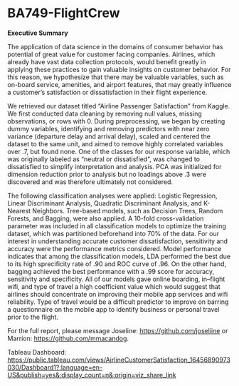 # BA749-FlightCrew

<b> Executive Summary </b>

The application of data science in the domains of consumer behavior has potential of great value for customer facing companies. Airlines, which already have vast data collection protocols, would benefit greatly in applying these practices to gain valuable insights on customer behavior. For this reason, we hypothesize that there may be valuable variables, such as on-board service, amenities, and airport features, that may greatly influence a customer’s satisfaction or dissatisfaction in their flight experience.

We retrieved our dataset titled “Airline Passenger Satisfaction” from Kaggle. We first conducted data cleaning by removing null values, missing observations, or rows with 0. During preprocessing, we began by creating dummy variables, identifying and removing predictors with near zero variance (departure delay and arrival delay), scaled and centered the dataset to the same unit, and aimed to remove highly correlated variables over .7, but found none. One of the classes for our response variable, which was originally labeled as “neutral or dissatisfied”, was changed to dissatisfied to simplify interpretation and analysis.
PCA was initialized for dimension reduction prior to analysis but no loadings above .3 were discovered and was therefore ultimately not considered. 

The following classification analyses were applied: Logistic Regression, Linear Discriminant Analysis, Quadratic Discriminant Analysis, and K-Nearest Neighbors. Tree-based models, such as Decision Trees, Random Forests, and Bagging, were also applied. A 10-fold cross-validation parameter was included in all classification models to optimize the training dataset, which was partitioned beforehand into 70% of the data. For our interest in understanding accurate customer dissatisfaction, sensitivity and accuracy were the performance metrics considered. Model performance indicates that among the classification models, LDA performed the best due to its high sprecificity rate of .90 and ROC curve of .96. On the other hand, bagging achieved the best performance with a .99 score for accuracy, sensitivity and specificity. All of our models gave online boarding, in–flight wifi, and type of travel a high coefficient value which would suggest that airlines should concentrate on improving their mobile app services and wifi reliability. Type of travel would be a difficult predictor to improve on barring a questionnaire on the mobile app to identify business or personal travel prior to the flight.

For the full report, please message Joseline: https://github.com/joseliine or Marrion: https://github.com/mmacandog.

Tableau Dashboard: https://public.tableau.com/views/AirlineCustomerSatisfaction_16456890973030/Dashboard1?:language=en-US&publish=yes&:display_count=n&:origin=viz_share_link
